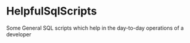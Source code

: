 # HelpfulSqlScripts
Some General SQL scripts which help in the day-to-day operations of a developer
